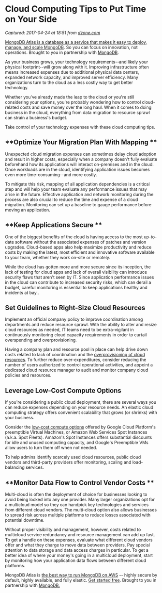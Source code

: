 # Cloud Computing Tips to Put Time on Your Side

_Captured: 2017-04-24 at 18:51 from [dzone.com](https://dzone.com/articles/cloud-computing-tips-to-put-time-on-your-side?oid=twitter&utm_content=bufferdabe9&utm_medium=social&utm_source=twitter.com&utm_campaign=buffer)_

[MongoDB Atlas is a database as a service that makes it easy to deploy, manage, and scale MongoDB](https://dzone.com/go?i=193126&u=https%3A%2F%2Fwww.mongodb.com%2Fcloud%2Fatlas%2Flp%2Ftry-2%3Futm_medium%3DDisplay%26utm_source%3Ddzone%26utm_campaign%3DWW_Reg_ATLAS_Dzone%26utm_content%3Dpre-post-roll%26utm_term%3Dcloud%26jmp%3Ddzone-ad). So you can focus on innovation, not operations. Brought to you in partnership with [MongoDB](https://dzone.com/go?i=193126&u=https%3A%2F%2Fwww.mongodb.com%2Fcloud%2Fatlas%2Flp%2Ftry-2%3Futm_medium%3DDisplay%26utm_source%3Ddzone%26utm_campaign%3DWW_Reg_ATLAS_Dzone%26utm_content%3Dpre-post-roll%26utm_term%3Dcloud%26jmp%3Ddzone-ad).

As your business grows, your technology requirements--and likely your physical footprint--will grow along with it. Improving infrastructure often means increased expenses due to additional physical data centers, expanded network capacity, and improved server efficiency. Many organizations turn to the cloud as a less costly way to get better technology.

Whether you've already made the leap to the cloud or you're still considering your options, you're probably wondering how to control cloud-related costs and save money over the long haul. When it comes to doing business in the cloud, everything from data migration to resource sprawl can strain a business's budget.

Take control of your technology expenses with these cloud computing tips.

## **Optimize Your Migration Plan With Mapping **

Unexpected cloud migration expenses can sometimes delay cloud adoption and result in higher costs, especially when a company doesn't fully evaluate beforehand how its applications will interact on-premises and in the cloud. Once workloads are in the cloud, identifying application issues becomes even more time-consuming--and more costly.

To mitigate this risk, mapping of all application dependencies is a critical step and will help your team evaluate any performance issues that may arise in the future. Effective application and network monitoring during the process are also crucial to reduce the time and expense of a cloud migration. Monitoring can set up a baseline to gauge performance before moving an application.

## **Keep Applications Secure **

One of the biggest benefits of the cloud is having access to the most up-to-date software without the associated expenses of patches and version upgrades. Cloud-based apps also help maximize productivity and reduce costs by making the latest, most efficient and innovative software available to your team, whether they work on-site or remotely.

While the cloud has gotten more and more secure since its inception, the lack of testing for cloud apps and lack of overall visibility can introduce security flaws that aren't seen by IT. Since application performance issues in the cloud can contribute to increased security risks, which can derail a budget, careful monitoring is essential to keep applications healthy and incidents at bay..

## **Set Guidelines to Right-Size Cloud Resources**

Implement an official company policy to improve coordination among departments and reduce resource sprawl. With the ability to alter and resize cloud resources as needed, IT teams need to be extra-vigilant in continuously monitoring cloud capacity requirements in order to curtail overspending and overprovisioning.

Having a company plan and resource pool in place can help drive down costs related to lack of coordination and the [overprovisioning of cloud resources](http://searchaws.techtarget.com/news/2240210976/Overprovisioning-A-costly-cloud-computing-mistake). To further reduce over-expenditures, consider reducing the number of users authorized to control operational activities, and appoint a dedicated cloud resource manager to audit and monitor company cloud policies and resources.

## **Leverage Low-Cost Compute Options**

If you're considering a public cloud deployment, there are several ways you can reduce expenses depending on your resource needs. An elastic cloud computing strategy offers convenient scalability that grows (or shrinks) with your business.

Consider the [low-cost compute options](http://searchcloudcomputing.techtarget.com/tip/When-to-use-an-AWS-Spot-Instance-Google-Preemptible-VM) offered by Google Cloud Platform's preemptible Virtual Machines, or Amazon Web Services Spot Instances (a.k.a. Spot Fleets). Amazon's Spot Instances offers substantial discounts for idle and unused computing capacity, and Google's Preemptible VMs allow users to turn them off when not needed.

To help admins identify scarcely used cloud resources, public cloud vendors and third-party providers offer monitoring, scaling and load-balancing services.

## **Monitor Data Flow to Control Vendor Costs **

Multi-cloud is often the deployment of choice for businesses looking to avoid being locked into any one provider. Many larger organizations opt for a multicloud model so they can handpick key technologies and services from different cloud vendors. The multi-cloud option also allows businesses to spread risk across multiple platforms to reduce losses associated with potential downtime.

Without proper visibility and management, however, costs related to multicloud service redundancy and resource management can add up fast. To get a handle on these expenses, evaluate what different cloud vendors offer and what they charge to move data between providers. Pay special attention to data storage and data access charges in particular. To get a better idea of where your money's going in a multicloud deployment, start by monitoring how your application data flows between different cloud platforms.

MongoDB Atlas is [the best way to run MongoDB on AWS](https://dzone.com/go?i=193125&u=https%3A%2F%2Fwww.mongodb.com%2Fcloud%2Fatlas%2Flp%2Ftry-2%3Futm_medium%3DDisplay%26utm_source%3Ddzone%26utm_campaign%3DWW_Reg_ATLAS_Dzone%26utm_content%3Dpre-post-roll%26utm_term%3Dcloud%26jmp%3Ddzone-ad) -- highly secure by default, highly available, and fully elastic. [Get started free](https://dzone.com/go?i=193125&u=https%3A%2F%2Fwww.mongodb.com%2Fcloud%2Fatlas%2Flp%2Ftry-2%3Futm_medium%3DDisplay%26utm_source%3Ddzone%26utm_campaign%3DWW_Reg_ATLAS_Dzone%26utm_content%3Dpre-post-roll%26utm_term%3Dcloud%26jmp%3Ddzone-ad). Brought to you in partnership with [MongoDB.](https://dzone.com/go?i=193125&u=https%3A%2F%2Fwww.mongodb.com%2Fcloud%2Fatlas%2Flp%2Ftry-2%3Futm_medium%3DDisplay%26utm_source%3Ddzone%26utm_campaign%3DWW_Reg_ATLAS_Dzone%26utm_content%3Dpre-post-roll%26utm_term%3Dcloud%26jmp%3Ddzone-ad)
